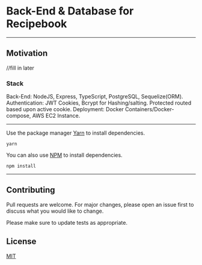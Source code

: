 # Back-End & Database for Recipebook

<hr />

## Motivation

//fill in later

### Stack 
Back-End: NodeJS, Express, TypeScript, PostgreSQL, Sequelize(ORM).
Authentication: JWT Cookies, Bcrypt for Hashing/salting. Protected routed based upon active cookie.
Deployment: Docker Containers/Docker-compose, AWS EC2 Instance.

<hr />

Use the package manager [Yarn](https://yarnpkg.com/lang/en/) to install dependencies.

```
yarn
```


You can also use [NPM](https://www.npmjs.com) to install dependencies.

```
npm install
```
<hr />

## Contributing

Pull requests are welcome. For major changes, please open an issue first to discuss what you would like to change.

Please make sure to update tests as appropriate.

## License

[MIT](https://choosealicense.com/licenses/mit/)
